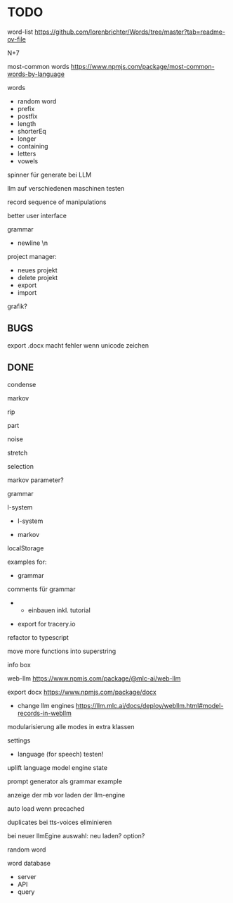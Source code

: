 # TODO

word-list
https://github.com/lorenbrichter/Words/tree/master?tab=readme-ov-file

N+7

most-common words
https://www.npmjs.com/package/most-common-words-by-language

words
- random word
- prefix
- postfix
- length
- shorterEq
- longer
- containing
- letters
- vowels

spinner für generate bei LLM

llm auf verschiedenen maschinen testen

record sequence of manipulations

better user interface

grammar

- newline \n

project manager:
* neues projekt
* delete projekt
* export
* import

grafik?

## BUGS

export .docx macht fehler wenn unicode zeichen


## DONE

condense

markov

rip

part

noise

stretch

selection

markov parameter?

grammar

l-system

- l-system

- markov

localStorage

examples for:
- grammar

comments für grammar

- + einbauen inkl. tutorial

- export for tracery.io

refactor to typescript

move more functions into superstring

info box

web-llm
https://www.npmjs.com/package/@mlc-ai/web-llm

export docx
https://www.npmjs.com/package/docx

- change llm engines
https://llm.mlc.ai/docs/deploy/webllm.html#model-records-in-webllm


modularisierung
alle modes in extra klassen

settings
- language (for speech)
testen!

uplift language model engine state

prompt generator als grammar example

anzeige der mb vor laden der llm-engine

auto load wenn precached

duplicates bei tts-voices eliminieren

bei neuer llmEgine auswahl:
neu laden?
option?

random word

word database
* server
* API
* query